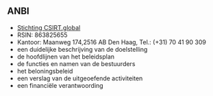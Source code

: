 ## ANBI
- [Stichting CSIRT.global](https://openkvk.nl/openkvk/rechtspersoon-85998265-stichting-csirtglobal)
- RSIN: 863825655
- Kantoor: Maanweg 174,2516 AB Den Haag, Tel.: (+31) 70 41 90 309
- een duidelijke beschrijving van de doelstelling
- de hoofdlijnen van het beleidsplan
- de functies en namen van de bestuurders
- het beloningsbeleid
- een verslag van de uitgeoefende activiteiten
- een financiële verantwoording
